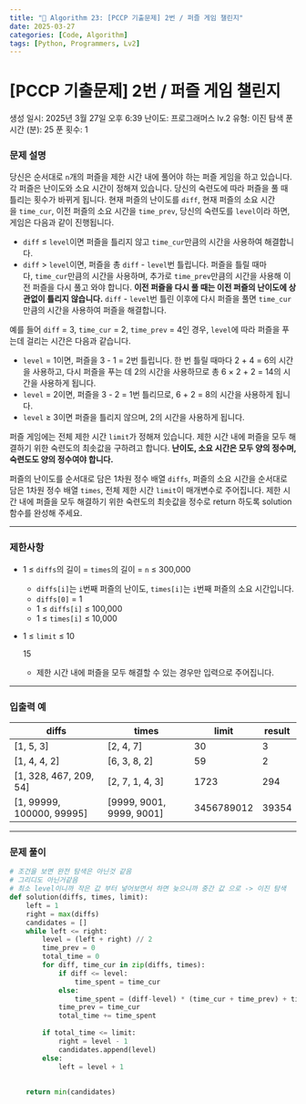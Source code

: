```yaml
---
title: "🧠 Algorithm 23: [PCCP 기출문제] 2번 / 퍼즐 게임 챌린지"
date: 2025-03-27
categories: [Code, Algorithm]
tags: [Python, Programmers, Lv2]
---
```


# [PCCP 기출문제] 2번 / 퍼즐 게임 챌린지

생성 일시: 2025년 3월 27일 오후 6:39
난이도: 프로그래머스 lv.2
유형: 이진 탐색
푼 시간 (분): 25
푼 횟수: 1

### **문제 설명**

당신은 순서대로 `n`개의 퍼즐을 제한 시간 내에 풀어야 하는 퍼즐 게임을 하고 있습니다. 각 퍼즐은 난이도와 소요 시간이 정해져 있습니다. 당신의 숙련도에 따라 퍼즐을 풀 때 틀리는 횟수가 바뀌게 됩니다. 현재 퍼즐의 난이도를 `diff`, 현재 퍼즐의 소요 시간을 `time_cur`, 이전 퍼즐의 소요 시간을 `time_prev`, 당신의 숙련도를 `level`이라 하면, 게임은 다음과 같이 진행됩니다.

- `diff` ≤ `level`이면 퍼즐을 틀리지 않고 `time_cur`만큼의 시간을 사용하여 해결합니다.
- `diff` > `level`이면, 퍼즐을 총 `diff` - `level`번 틀립니다. 퍼즐을 틀릴 때마다, `time_cur`만큼의 시간을 사용하며, 추가로 `time_prev`만큼의 시간을 사용해 이전 퍼즐을 다시 풀고 와야 합니다. **이전 퍼즐을 다시 풀 때는 이전 퍼즐의 난이도에 상관없이 틀리지 않습니다.** `diff` - `level`번 틀린 이후에 다시 퍼즐을 풀면 `time_cur`만큼의 시간을 사용하여 퍼즐을 해결합니다.

예를 들어 `diff` = 3, `time_cur` = 2, `time_prev` = 4인 경우, `level`에 따라 퍼즐을 푸는데 걸리는 시간은 다음과 같습니다.

- `level` = 1이면, 퍼즐을 3 - 1 = 2번 틀립니다. 한 번 틀릴 때마다 2 + 4 = 6의 시간을 사용하고, 다시 퍼즐을 푸는 데 2의 시간을 사용하므로 총 6 × 2 + 2 = 14의 시간을 사용하게 됩니다.
- `level` = 2이면, 퍼즐을 3 - 2 = 1번 틀리므로, 6 + 2 = 8의 시간을 사용하게 됩니다.
- `level` ≥ 3이면 퍼즐을 틀리지 않으며, 2의 시간을 사용하게 됩니다.

퍼즐 게임에는 전체 제한 시간 `limit`가 정해져 있습니다. 제한 시간 내에 퍼즐을 모두 해결하기 위한 숙련도의 최솟값을 구하려고 합니다. **난이도, 소요 시간은 모두 양의 정수며, 숙련도도 양의 정수여야 합니다.**

퍼즐의 난이도를 순서대로 담은 1차원 정수 배열 `diffs`, 퍼즐의 소요 시간을 순서대로 담은 1차원 정수 배열 `times`, 전체 제한 시간 `limit`이 매개변수로 주어집니다. 제한 시간 내에 퍼즐을 모두 해결하기 위한 숙련도의 최솟값을 정수로 return 하도록 solution 함수를 완성해 주세요.

---

### 제한사항

- 1 ≤ `diffs`의 길이 = `times`의 길이 = `n` ≤ 300,000
    - `diffs[i]`는 `i`번째 퍼즐의 난이도, `times[i]`는 `i`번째 퍼즐의 소요 시간입니다.
    - `diffs[0]` = 1
    - 1 ≤ `diffs[i]` ≤ 100,000
    - 1 ≤ `times[i]` ≤ 10,000
- 1 ≤ `limit` ≤ 10
    
    15
    
    - 제한 시간 내에 퍼즐을 모두 해결할 수 있는 경우만 입력으로 주어집니다.

---

### 입출력 예

| diffs | times | limit | result |
| --- | --- | --- | --- |
| [1, 5, 3] | [2, 4, 7] | 30 | 3 |
| [1, 4, 4, 2] | [6, 3, 8, 2] | 59 | 2 |
| [1, 328, 467, 209, 54] | [2, 7, 1, 4, 3] | 1723 | 294 |
| [1, 99999, 100000, 99995] | [9999, 9001, 9999, 9001] | 3456789012 | 39354 |

---

### 문제 풀이

```python
# 조건을 보면 완전 탐색은 아닌것 같음
# 그리디도 아닌거같음 
# 최소 level이니까 작은 값 부터 넣어보면서 하면 늦으니까 중간 값 으로 -> 이진 탐색
def solution(diffs, times, limit):
    left = 1
    right = max(diffs)
    candidates = []
    while left <= right:
        level = (left + right) // 2
        time_prev = 0
        total_time = 0
        for diff, time_cur in zip(diffs, times):
            if diff <= level:
                time_spent = time_cur
            else:
                time_spent = (diff-level) * (time_cur + time_prev) + time_cur
            time_prev = time_cur
            total_time += time_spent
        
        if total_time <= limit:
            right = level - 1
            candidates.append(level)
        else:
            left = level + 1
            
    
    return min(candidates)
```
